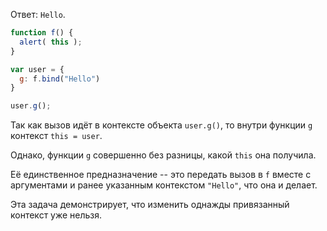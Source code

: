 Ответ: `Hello`.

```js run
function f() {
  alert( this );
}

var user = {
  g: f.bind("Hello")
}

user.g();
```

Так как вызов идёт в контексте объекта `user.g()`, то внутри функции `g` контекст `this = user`.

Однако, функции `g` совершенно без разницы, какой `this` она получила.

Её единственное предназначение -- это передать вызов в `f` вместе с аргументами и ранее указанным контекстом `"Hello"`, что она и делает.

Эта задача демонстрирует, что изменить однажды привязанный контекст уже нельзя.